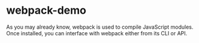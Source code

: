 # webpack-demo
As you may already know, webpack is used to compile JavaScript modules. Once installed, you can interface with webpack either from its CLI or API.